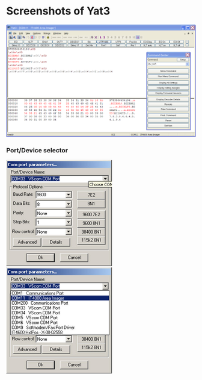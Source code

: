Screenshots of Yat3
===================

![](img/main.png)


### Port/Device selector

![](img/PortParamters.jpg) ![](img/PortSelection.jpg)

